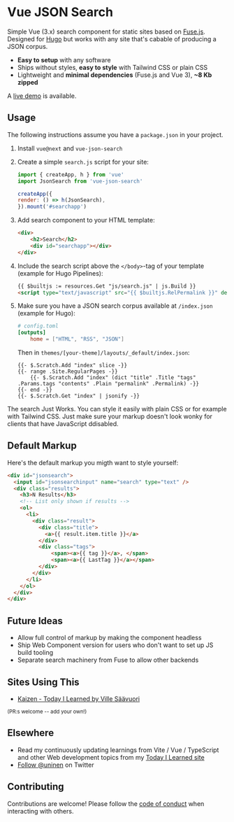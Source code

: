 # Vue JSON Search

Simple Vue (3.x) search component for static sites based on [Fuse.js](https://github.com/krisk/Fuse). Designed for [Hugo](https://github.com/gohugoio/hugo) but works with any site that's cabable of producing a JSON corpus.

- **Easy to setup** with any software
- Ships without styles, **easy to style** with Tailwind CSS or plain CSS
- Lightweight and **minimal dependencies** (Fuse.js and Vue 3), **~8 Kb zipped**

A [live demo](https://til.unessa.net/) is available.
## Usage

The following instructions assume you have a `package.json` in your project.

1. Install `vue@next` and `vue-json-search`
2. Create a simple `search.js` script for your site:

    ```js
    import { createApp, h } from 'vue'
    import JsonSearch from 'vue-json-search'

    createApp({
    render: () => h(JsonSearch),
    }).mount('#searchapp')
    ```
3. Add search component to your HTML template:

    ```html
    <div>
        <h2>Search</h2>
        <div id="searchapp"></div>
    </div>
    ```

4. Include the search script above the `</body>`-tag of your template (example for Hugo Pipelines):

    ```html
    {{ $builtjs := resources.Get "js/search.js" | js.Build }}
    <script type="text/javascript" src="{{ $builtjs.RelPermalink }}" defer></script>
    ```
5. Make sure you have a JSON search corpus available at `/index.json` (example for Hugo):
    ```toml
    # config.toml
    [outputs]
        home = ["HTML", "RSS", "JSON"]
    ```

    Then in `themes/[your-theme]/layouts/_default/index.json`:

    ```
    {{- $.Scratch.Add "index" slice -}}
    {{- range .Site.RegularPages -}}
        {{- $.Scratch.Add "index" (dict "title" .Title "tags" .Params.tags "contents" .Plain "permalink" .Permalink) -}}
    {{- end -}}
    {{- $.Scratch.Get "index" | jsonify -}}

    ```

The search Just Works. You can style it easily with plain CSS or for example with Tailwind CSS. Just make sure your markup doesn't look wonky for clients that have JavaScript ddisabled.

## Default Markup

Here's the default markup you migth want to style yourself:

```html
<div id="jsonsearch">
  <input id="jsonsearchinput" name="search" type="text" />
  <div class="results">
    <h3>N Results</h3>
    <!-- List only shown if results -->
    <ol>
      <li>
        <div class="result">
          <div class="title">
            <a>{{ result.item.title }}</a>
          </div>
          <div class="tags">
              <span><a>{{ tag }}</a>, </span>
              <span><a>{{ LastTag }}</a></span>
          </div>
        </div>
      </li>
    </ol>
  </div>
</div>
```
## Future Ideas

- Allow full control of markup by making the component headless
- Ship Web Component version for users who don't want to set up JS build tooling
- Separate search machinery from Fuse to allow other backends

## Sites Using This

- [Kaizen - Today I Learned by Ville Säävuori](https://til.unessa.net/)

<small>(PR:s welcome -- add your own!)</small>

## Elsewhere

- Read my continuously updating learnings from Vite / Vue / TypeScript and other Web development topics from my [Today I Learned site](https://til.unessa.net/)
- [Follow @uninen](https://twitter.com/uninen) on Twitter

## Contributing

Contributions are welcome! Please follow the [code of conduct](https://www.contributor-covenant.org/version/2/0/code_of_conduct/) when interacting with others.